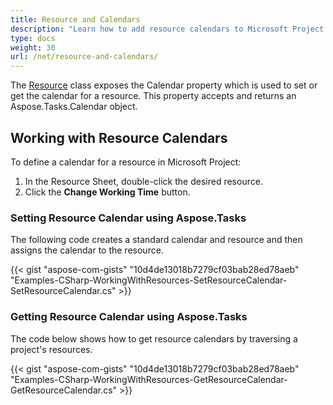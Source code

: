 ```yaml
---
title: Resource and Calendars
description: "Learn how to add resource calendars to Microsoft Project (MPP/XML) project files using Aspose.Tasks for .NET."
type: docs
weight: 30
url: /net/resource-and-calendars/
---
```


The [Resource](https://apireference.aspose.com/tasks/net/aspose.tasks/resource) class exposes the Calendar property which is used to set or get the calendar for a resource. This property accepts and returns an Aspose.Tasks.Calendar object.

## **Working with Resource Calendars**
To define a calendar for a resource in Microsoft Project:

1. In the Resource Sheet, double-click the desired resource.
2. Click the **Change Working Time** button.

### **Setting Resource Calendar using Aspose.Tasks**
The following code creates a standard calendar and resource and then assigns the calendar to the resource.

{{< gist "aspose-com-gists" "10d4de13018b7279cf03bab28ed78aeb" "Examples-CSharp-WorkingWithResources-SetResourceCalendar-SetResourceCalendar.cs" >}}

### **Getting Resource Calendar using Aspose.Tasks**
The code below shows how to get resource calendars by traversing a project's resources.

{{< gist "aspose-com-gists" "10d4de13018b7279cf03bab28ed78aeb" "Examples-CSharp-WorkingWithResources-GetResourceCalendar-GetResourceCalendar.cs" >}}
